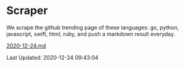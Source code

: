 # Scraper

We scrape the github trending page of these languages: go, python, javascript, swift, html, ruby, and push a markdown result everyday.

[2020-12-24.md](https://github.com/henson/Scraper/blob/master/2020-12-24.md)

Last Updated: 2020-12-24 09:43:04